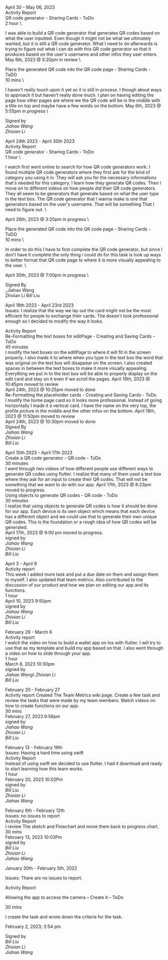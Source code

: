 April 30 - May 06, 2023 \
Activity Report \
QR code generator - Sharing Cards - ToDo \
2 hour \

I was able to build a QR code generator that generates QR codes based on what the user inputted. Even though it might not be what we ultimately wanted, but it is still a QR code generator. What I need to do afterwards is trying to figure out what I can do with this QR code generator so that it produces based on the user's username and other infos they user enters. 
May 6th, 2023 @ 5:20pm in review \

Place the generated QR code into the QR code page - Sharing Cards - ToDO \
10 mins \

I haven't really touch upon it yet so it is still in process. I though about ways to approach it but haven't really done much. I plan on having editing the page how other pages are where we the QR code will be in the middle with a title on top and maybe have a few words on the bottom. 
May 6th, 2023 @ 5:55pm in progress \

Signed by \
_Jiahao Wang \
Zhixian Li_


April 24th 2023 - April 30th 2023 \
Activity Report \
QR code generator - Sharing Cards - ToDo \
1 hour \

I watch first went online to search for how QR code generators work. I found multiple QR code generators where they first ask for the kind of category you using it in. They will ask you for the necessary informations that's needed for this category. I learn how they generate QR codes. Then I move on to different videos on how people did their QR code generators. They all seem to be generators that generate based on what the user type in the text box. The QR code generator that I wanna make is one that generators based on the user's username. That will be something That I need to figure out. \

April 26th, 2023 @ 3:20pm in progress \

Place the generated QR code into the QR code page - Sharing Cards - ToDO \
10 mins \

In order to do this I have to first complete the QR code generator, but since I don't have it complete the only thing i could do for this task is look up ways to better format that QR code page to where it is more visually appealing to the user. \

April 30th, 2023 @ 7:00pm in progress \

Signed By \
_Jiahao Wang \
Zhixian Li
Bill Liu

April 18th 2023 - April 23rd 2023\
Issues: I realize that the way we lay out the card might not be the most efficient for people to exchange their cards. The doesn't look professional enough so I decided to modify the way it looks. 

Activity Report\
Re-Formatting the text boxes for editPage - Creating and Saving Cards - ToDo\
45 minutes\
I modify the text boxes on the editPage to where it will fit in the screen properly. I also made it to where when you type in the text box the word that was original on the text box will disappear on the screen. I also created spaces in between the text boxes to make it more visually appealing. Everything we put in to the text box will be able to properly display on the edit card and stay on it even if we scroll the pages. 
April 19th, 2023 @ 10:45pm moved to review\
April 24th, 2023 @ 10:25pm moved to done\
Re-Formatting the placeholder cards - Creating and Saving Cards - ToDo\
I modify the home page card so it looks more professional. Instead of going horizontally I made it a vertical card. I have the name on the very top, the profile picture in the middle and the other infos on the bottom. 
April 19th, 2023 @ 11:50pm moved to review\
April 24th, 2023 @ 10:30pm moved to done\
Signed By\
_Jiahao Wang \
Zhixian Li \
Bill Liu_


April 10th 2023 - April 17th 2023\
Create a QR code generator - QR code - ToDo\
30 minutes\
I went through two videos of how different people use different ways to generate QR codes using flutter. I realize that many of them used a text box where they ask for an input to create their QR codes. That will not be something that we want to do with our app. 
April 17th, 2023 @ 8:23pm moved to progress. \
Using objects to generate QR codes - QR code - ToDo\
30 minutes\
I realize that using objects to generate QR codes is how it should be done for our app. Each device is its own object which means that each device has a different object and we could use that to generate their own unique QR codes. This is the foundation or a rough idea of how QR codes will be generated. \
April 17th, 2023 @ 9:00 pm moved to progress. \
signed by \
_Jiahao Wang\
Zhixian Li\
Bill Liu_

April 3 - April 9\
Activity report\
This week I added more task and put a due date on them and assign them to myself. I also updated that team metrics. Also contributed to the discussion of our product and how we plan on editing our app and its functions. \
1 hour \
April 10, 2023 9:50pm \
signed by \
_Jiahao Wang\
Zhixian Li\
Bill Liu_

February 28 - March 6\
Activity report\
I watch the video on how to build a wallet app on Ios with flutter. I will try to use that as my template and build my app based on that. I also went through a video on how to slide through your app. \
1 hour \
March 6, 2023 10:30pm \
signed by \
_Jiahao Wang\ 
Zhixian Li \
Bill Liu_

February 20 - February 27\
Activity report
Created The Team Metrics wiki page. Create a few task and review the tasks that were made by my team members. Watch videos on how to create functions on our app. \
30 mins \
February 27, 2023 9:56pm \
signed by \
_Jiahao Wang \
Zhixian Li \
Bill Liu_

February 13 - February 19th \
Issues: Having a hard time using swift \
Activity Report \
Instead of using swift we decided to use flutter. I had it download and ready to start learning how this learn works. \
1 hour \
February 20, 2023 10:02Pm \
signed by \
_Bill Liu \
Zhixian Li \
Jiahao Wang_

February 6th - February 12th \
Issues: no issues to report \
Activity Report \
I review The sketch and Flowchart and move them back to progress chart. \
30 mins \
February 13, 2023 10:03Pm \
signed by \
_Bill Liu \
Zhixian Li \
Jiahao Wang_

January 30th - February 5th, 2022 

Issues: There are no issues to report.

Activity Report

Allowing the app to access the camera – Create it – ToDo

30 mins

I create the task and wrote down the criteria for the task. 
 
February 2, 2023; 2:54 pm 

Signed by \
_Bill Liu\
Zhixian Li \
Jiahao Wang_